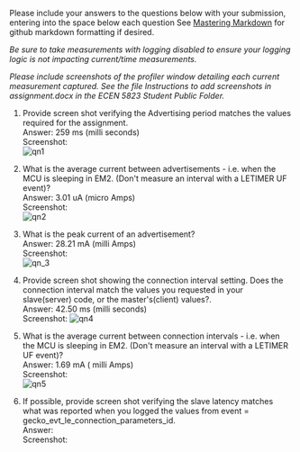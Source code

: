 Please include your answers to the questions below with your submission, entering into the space below each question
See [Mastering Markdown](https://guides.github.com/features/mastering-markdown/) for github markdown formatting if desired.

*Be sure to take measurements with logging disabled to ensure your logging logic is not impacting current/time measurements.*

*Please include screenshots of the profiler window detailing each current measurement captured.  See the file Instructions to add screenshots in assignment.docx in the ECEN 5823 Student Public Folder.*

1. Provide screen shot verifying the Advertising period matches the values required for the assignment.
   <br>Answer: 259 ms (milli seconds)
   <br>Screenshot:  
    ![qn1](https://github.com/CU-ECEN-5823/ecen5823-assignment5-malolasimman/assets/59477885/868d6f50-c328-4fc5-8787-258f2ac5af11)


2. What is the average current between advertisements - i.e. when the MCU is sleeping in EM2. (Don't measure an interval with a LETIMER UF event)?
   <br>Answer: 3.01 uA (micro Amps)
   <br>Screenshot:  
   ![qn2](https://github.com/CU-ECEN-5823/ecen5823-assignment5-malolasimman/assets/59477885/6459cbae-ee45-4229-b111-637d9589c77e)

3. What is the peak current of an advertisement? 
   <br>Answer: 28.21 mA (milli Amps)
   <br>Screenshot:  
   ![qn_3](https://github.com/CU-ECEN-5823/ecen5823-assignment5-malolasimman/assets/59477885/d8e43971-3ab6-4e6a-91c3-72f73c024c5b)


4. Provide screen shot showing the connection interval setting. Does the connection interval match the values you requested in your slave(server) code, or the master's(client) values?.
   <br>Answer: 42.50 ms (milli seconds)
   <br>Screenshot: 
   ![qn4](https://github.com/CU-ECEN-5823/ecen5823-assignment5-malolasimman/assets/59477885/877ad632-c646-4fa7-839a-feeb157ca04e)

5. What is the average current between connection intervals - i.e. when the MCU is sleeping in EM2. (Don't measure an interval with a LETIMER UF event)?
   <br>Answer: 1.69 mA ( milli Amps)
   <br>Screenshot:  
   ![qn5](https://github.com/CU-ECEN-5823/ecen5823-assignment5-malolasimman/assets/59477885/82c2856d-b08d-43a6-be02-090ec8c3705d)


7. If possible, provide screen shot verifying the slave latency matches what was reported when you logged the values from event = gecko_evt_le_connection_parameters_id. 
   <br>Answer: 
   <br>Screenshot:  
   

